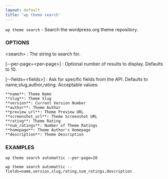 ```yaml
---
layout: default
title: 'wp theme search'
---
```


`wp theme search` - Search the wordpress.org theme repository.

### OPTIONS

&lt;search&gt;
: The string to search for.

[--per-page=&lt;per-page&gt;]
: Optional number of results to display. Defaults to 10.

[--fields=&lt;fields&gt;]
: Ask for specific fields from the API. Defaults to name,slug,author,rating. Acceptable values:

    **name**: Theme Name
    **slug**: Theme Slug
    **version**: Current Version Number
    **author**: Theme Author
    **preview_url**: Theme Preview URL
    **screenshot_url**: Theme Screenshot URL
    **rating**: Theme Rating
    **num_ratings**: Number of Theme Ratings
    **homepage**: Theme Author's Homepage
    **description**: Theme Description

### EXAMPLES

    wp theme search automattic --per-page=20

    wp theme search automattic --fields=name,version,slug,rating,num_ratings,description

